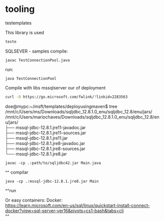# tooling
testemplates


This library is used 

```bash
teste
```
SQLSEVER - samples
compile:
```console
javac TestConnectionPool.java
```
run:
```console
java TestConnectionPool
```

Compile with libs mssqlserver our of deployment   

```bash
curl -O https://go.microsoft.com/fwlink/?linkid=2283563
```

doe@mypc:~/msft/templates/deployusingmaven$ tree /mnt/c/Users/ms/Downloads/sqljdbc_12.8.1.0_enu/sqljdbc_12.8/enu/jars/   
/mnt/c/Users/mariochaves/Downloads/sqljdbc_12.8.1.0_enu/sqljdbc_12.8/enu/jars/   
├── mssql-jdbc-12.8.1.jre11-javadoc.jar   
├── mssql-jdbc-12.8.1.jre11-sources.jar   
├── mssql-jdbc-12.8.1.jre11.jar   
├── mssql-jdbc-12.8.1.jre8-javadoc.jar   
├── mssql-jdbc-12.8.1.jre8-sources.jar   
└── mssql-jdbc-12.8.1.jre8.jar   

```console
javac -cp .:path/to/sqljdbc42.jar Main.java
```
^^ compilar

```console
java -cp .:mssql-jdbc-12.8.1.jre8.jar Main
```
^^run

Or easy containers:
Docker:   
https://learn.microsoft.com/en-us/sql/linux/quickstart-install-connect-docker?view=sql-server-ver16&pivots=cs1-bash&tabs=cli   
^^

